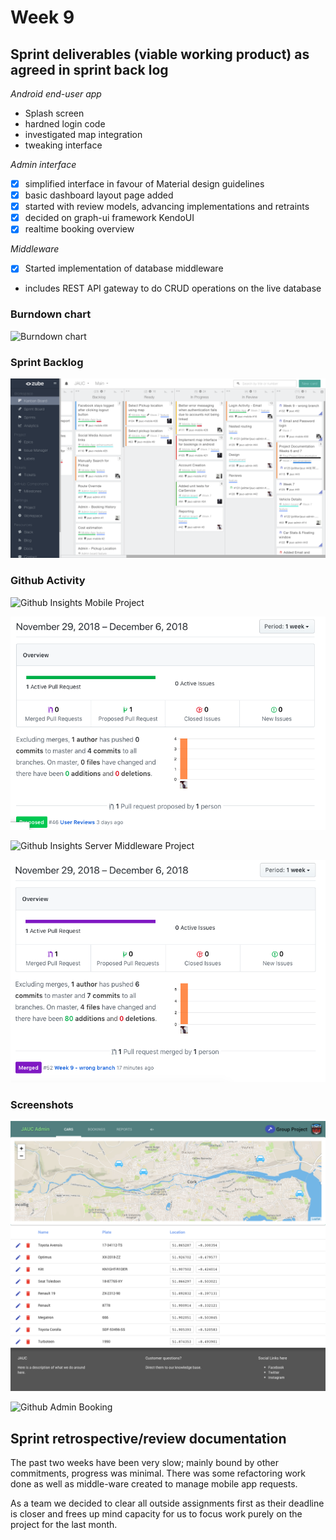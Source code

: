 # Week 9

## Sprint deliverables (viable working product) as agreed in sprint back log

*Android end-user app*
- Splash screen
- hardned login code
- investigated map integration
- tweaking interface

*Admin interface*
-[x] simplified interface in favour of Material design guidelines
-[x] basic dashboard layout page added
-[x] started with review models, advancing implementations and retraints
-[x] decided on graph-ui framework KendoUI
-[x] realtime booking overview

*Middleware*
-[x] Started implementation of database middleware
- includes REST API gateway to do CRUD operations on the live database


### Burndown chart

![Burndown chart](../assets/img/week9-burndown.png)

### Sprint Backlog

![Sprint Backlog](../assets/img/week9-backlog.png)

### Github Activity

![Github Insights Mobile Project](../assets/img/week9-github-activity-mobile.png)

![Github Insights Admin Project](../assets/img/week9-github-activity-admin.png)

![Github Insights Server Middleware Project](../assets/img/week9-github-activity-middleware.png)

![Github Insights Project Documentation](../assets/img/week9-github-activity-docs.png)

### Screenshots

![Github Admin Stats](../assets/img/week9-jauc-admin-car-stats.png)

![Github Admin Booking](../assets/img/week9-jauc-admin-booking.png)


## Sprint retrospective/review documentation

The past two weeks have been very slow; mainly bound by other commitments, progress was minimal.
There was some refactoring work done as well as middle-ware created to manage mobile app requests.

As a team we decided to clear all outside assignments first as their deadline is closer and frees up mind capacity for us to focus work purely on the project for the last month.
